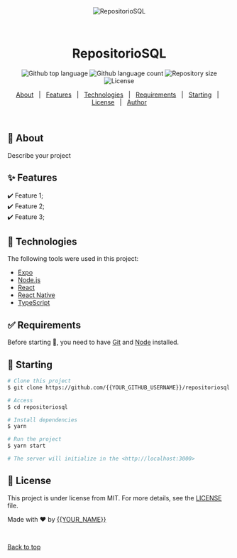 <div align="center" id="top"> 
  <img src="./.github/app.gif" alt="RepositorioSQL" />

  &#xa0;

  <!-- <a href="https://repositoriosql.netlify.app">Demo</a> -->
</div>

<h1 align="center">RepositorioSQL</h1>

<p align="center">
  <img alt="Github top language" src="https://img.shields.io/github/languages/top/seventrust/repositoriosql?color=56BEB8">

  <img alt="Github language count" src="https://img.shields.io/github/languages/count/seventrust/repositoriosql?color=56BEB8">

  <img alt="Repository size" src="https://img.shields.io/github/repo-size/seventrust/repositoriosql?color=56BEB8">

  <img alt="License" src="https://img.shields.io/github/license/seventrust/repositoriosql?color=56BEB8">

  <!-- <img alt="Github issues" src="https://img.shields.io/github/issues/{{YOUR_GITHUB_USERNAME}}/repositoriosql?color=56BEB8" /> -->

  <!-- <img alt="Github forks" src="https://img.shields.io/github/forks/{{YOUR_GITHUB_USERNAME}}/repositoriosql?color=56BEB8" /> -->

  <!-- <img alt="Github stars" src="https://img.shields.io/github/stars/{{YOUR_GITHUB_USERNAME}}/repositoriosql?color=56BEB8" /> -->
</p>

<!-- Status -->

<!-- <h4 align="center"> 
	🚧  RepositorioSQL 🚀 Under construction...  🚧
</h4> 

<hr> -->

<p align="center">
  <a href="#dart-about">About</a> &#xa0; | &#xa0; 
  <a href="#sparkles-features">Features</a> &#xa0; | &#xa0;
  <a href="#rocket-technologies">Technologies</a> &#xa0; | &#xa0;
  <a href="#white_check_mark-requirements">Requirements</a> &#xa0; | &#xa0;
  <a href="#checkered_flag-starting">Starting</a> &#xa0; | &#xa0;
  <a href="#memo-license">License</a> &#xa0; | &#xa0;
  <a href="https://github.com/seventrust" target="_blank">Author</a>
</p>

<br>

## :dart: About ##

Describe your project

## :sparkles: Features ##

:heavy_check_mark: Feature 1;\
:heavy_check_mark: Feature 2;\
:heavy_check_mark: Feature 3;

## :rocket: Technologies ##

The following tools were used in this project:

- [Expo](https://expo.io/)
- [Node.js](https://nodejs.org/en/)
- [React](https://pt-br.reactjs.org/)
- [React Native](https://reactnative.dev/)
- [TypeScript](https://www.typescriptlang.org/)

## :white_check_mark: Requirements ##

Before starting :checkered_flag:, you need to have [Git](https://git-scm.com) and [Node](https://nodejs.org/en/) installed.

## :checkered_flag: Starting ##

```bash
# Clone this project
$ git clone https://github.com/{{YOUR_GITHUB_USERNAME}}/repositoriosql

# Access
$ cd repositoriosql

# Install dependencies
$ yarn

# Run the project
$ yarn start

# The server will initialize in the <http://localhost:3000>
```

## :memo: License ##

This project is under license from MIT. For more details, see the [LICENSE](LICENSE.md) file.


Made with :heart: by <a href="https://github.com/{{YOUR_GITHUB_USERNAME}}" target="_blank">{{YOUR_NAME}}</a>

&#xa0;

<a href="#top">Back to top</a>
